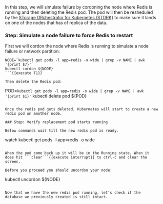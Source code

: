 In this step, we will simulate failure by cordoning the node where Redis is running and then deleting the Redis pod. The pod will then be resheduled by the [STorage ORchestrator for Kubernetes (STORK)](https://github.com/libopenstorage/stork/) to make sure it lands on one of the nodes that has of replica of the data.

### Step: Simulate a node failure to force Redis to restart

First we will cordon the node where Redis is running to simulate a node failure or network partition:
```
NODE=`kubectl get pods -l app=redis -o wide | grep -v NAME | awk '{print $7}'`
kubectl cordon ${NODE}
```{{execute T1}}

Then delete the Redis pod:
```
POD=`kubectl get pods -l app=redis -o wide | grep -v NAME | awk '{print $1}'`
kubectl delete pod ${POD}
```{{execute T1}}

Once the redis pod gets deleted, Kubernetes will start to create a new redis pod on another node.

### Step: Verify replacement pod starts running

Below commands wait till the new redis pod is ready.
```
watch kubectl get pods -l app=redis -o wide
```{{execute T1}}

When the pod come back up it will be in the Running state. When it does hit ```clear```{{execute interrupt}} to ctrl-c and clear the screen.

Before you proceed you should uncordon your node:
```
kubectl uncordon ${NODE}
```{{execute T1}}

Now that we have the new redis pod running, let's check if the database we previously created is still intact.
